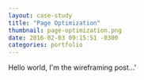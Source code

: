 ```yaml
---
layout: case-study
title: "Page Optimization"
thumbnail: page-optimization.png
date: 2016-02-03 09:15:51 -0300
categories: portfolio
---
```

Hello world, I'm the wireframing post...'
